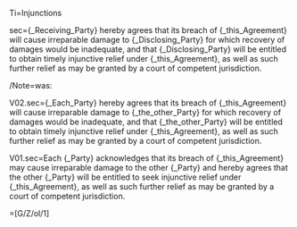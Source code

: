 Ti=Injunctions


sec={_Receiving_Party} hereby agrees that its breach of {_this_Agreement} will cause irreparable damage to {_Disclosing_Party} for which recovery of damages would be inadequate, and that {_Disclosing_Party} will be entitled to obtain timely injunctive relief under {_this_Agreement}, as well as such further relief as may be granted by a court of competent jurisdiction.

/Note=was:

V02.sec={_Each_Party} hereby agrees that its breach of {_this_Agreement} will cause irreparable damage to {_the_other_Party} for which recovery of damages would be inadequate, and that {_the_other_Party} will be entitled to obtain timely injunctive relief under {_this_Agreement}, as well as such further relief as may be granted by a court of competent jurisdiction.


V01.sec=Each {_Party} acknowledges that its breach of {_this_Agreement} may cause irreparable damage to the other {_Party} and hereby agrees that the other {_Party} will be entitled to seek injunctive relief under {_this_Agreement}, as well as such further relief as may be granted by a court of competent jurisdiction.


=[G/Z/ol/1]
